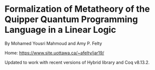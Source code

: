 # Formalization of Metatheory of the Quipper Quantum Programming Language in a Linear Logic

By Mohamed Yousri Mahmoud and Amy P. Felty

Home: https://www.site.uottawa.ca/~afelty/jar19/

Updated to work with recent versions of Hybrid library and Coq v8.13.2.
